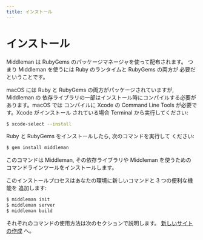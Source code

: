 ```yaml
---
title: インストール
---
```


# インストール

Middleman は RubyGems のパッケージマネージャを使って配布されます。
つまり Middleman を使うには Ruby のランタイムと RubyGems の両方が
必要だということです。

macOS には Ruby と RubyGems の両方がパッケージされていますが, Middleman の
依存ライブラリの一部はインストール時にコンパイルする必要があります。macOS では
コンパイルに Xcode の Command Line Tools が必要です。Xcode がインストール
されている場合 Terminal から実行してください:

```bash
$ xcode-select --install
```

Ruby と RubyGems をインストールしたら, 次のコマンドを実行して
ください:

```bash
$ gem install middleman
```

このコマンドは Middleman,  その依存ライブラリや Middleman を使うための
コマンドラインツールをインストールします。

このインストールプロセスはあなたの環境に新しいコマンドと 3 つの便利な機能を
追加します:

```bash
$ middleman init
$ middleman server
$ middleman build
```

それぞれのコマンドの使用方法は次のセクションで説明します。
[新しいサイトの作成][Start a New Site] へ。

  [Start a New Site]: /jp/basics/start-new-site
